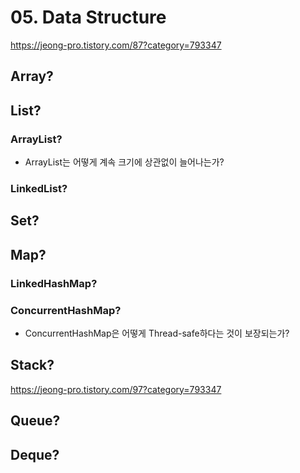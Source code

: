 # 05. Data Structure

https://jeong-pro.tistory.com/87?category=793347

## Array?



## List?

### ArrayList?

* ArrayList는 어떻게 계속 크기에 상관없이 늘어나는가?

### LinkedList?



## Set?



## Map?

### LinkedHashMap?

### ConcurrentHashMap?

* ConcurrentHashMap은 어떻게 Thread-safe하다는 것이 보장되는가?



## Stack?

https://jeong-pro.tistory.com/97?category=793347



## Queue?



## Deque?